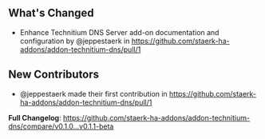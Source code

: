 ## What's Changed
* Enhance Technitium DNS Server add-on documentation and configuration by @jeppestaerk in https://github.com/staerk-ha-addons/addon-technitium-dns/pull/1

## New Contributors
* @jeppestaerk made their first contribution in https://github.com/staerk-ha-addons/addon-technitium-dns/pull/1

**Full Changelog**: https://github.com/staerk-ha-addons/addon-technitium-dns/compare/v0.1.0...v0.1.1-beta